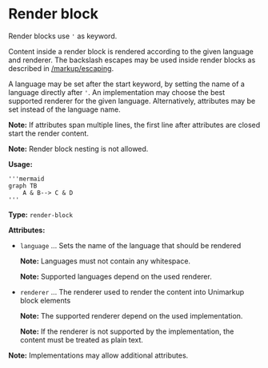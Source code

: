 # Render block

Render blocks use `'` as keyword.

Content inside a render block is rendered according to the given language and renderer.
The backslash escapes may be used inside render blocks as described in [/markup/escaping](/markup/escaping).

A language may be set after the start keyword, by setting the name of a language directly after `'`. An implementation may choose the best supported renderer for the given language.
Alternatively, attributes may be set instead of the language name.

**Note:** If attributes span multiple lines, the first line after attributes are closed start the render content.

**Note:** Render block nesting is not allowed.

**Usage:**

`````
'''mermaid
graph TB
    A & B--> C & D
'''
`````

**Type:** `render-block`

**Attributes:**

- `language` ... Sets the name of the language that should be rendered

  **Note:** Languages must not contain any whitespace.

  **Note:** Supported languages depend on the used renderer.

- `renderer` ... The renderer used to render the content into Unimarkup block elements

  **Note:** The supported renderer depend on the used implementation.
  
  **Note:** If the renderer is not supported by the implementation, the content must be treated as plain text.

**Note:** Implementations may allow additional attributes.
